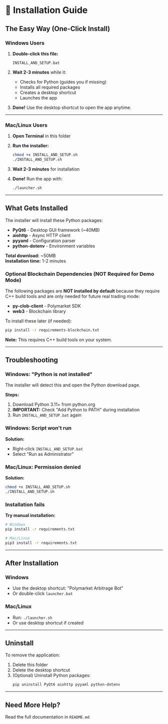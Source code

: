 # 🚀 Installation Guide

## The Easy Way (One-Click Install)

### Windows Users

1. **Double-click this file:**
   ```
   INSTALL_AND_SETUP.bat
   ```

2. **Wait 2-3 minutes** while it:
   - Checks for Python (guides you if missing)
   - Installs all required packages
   - Creates a desktop shortcut
   - Launches the app

3. **Done!** Use the desktop shortcut to open the app anytime.

---

### Mac/Linux Users

1. **Open Terminal** in this folder

2. **Run the installer:**
   ```bash
   chmod +x INSTALL_AND_SETUP.sh
   ./INSTALL_AND_SETUP.sh
   ```

3. **Wait 2-3 minutes** for installation

4. **Done!** Run the app with:
   ```bash
   ./launcher.sh
   ```

---

## What Gets Installed

The installer will install these Python packages:
- **PyQt6** - Desktop GUI framework (~40MB)
- **aiohttp** - Async HTTP client
- **pyyaml** - Configuration parser
- **python-dotenv** - Environment variables

**Total download:** ~50MB  
**Installation time:** 1-2 minutes

### Optional Blockchain Dependencies (NOT Required for Demo Mode)

The following packages are **NOT installed by default** because they require C++ build tools and are only needed for future real trading mode:
- **py-clob-client** - Polymarket SDK
- **web3** - Blockchain library

To install these later (if needed):
```bash
pip install -r requirements-blockchain.txt
```

**Note:** This requires C++ build tools on your system.

---

## Troubleshooting

### Windows: "Python is not installed"

The installer will detect this and open the Python download page.

**Steps:**
1. Download Python 3.11+ from python.org
2. **IMPORTANT:** Check "Add Python to PATH" during installation
3. Run `INSTALL_AND_SETUP.bat` again

### Windows: Script won't run

**Solution:**
- Right-click `INSTALL_AND_SETUP.bat`
- Select "Run as Administrator"

### Mac/Linux: Permission denied

**Solution:**
```bash
chmod +x INSTALL_AND_SETUP.sh
./INSTALL_AND_SETUP.sh
```

### Installation fails

**Try manual installation:**
```bash
# Windows
pip install -r requirements.txt

# Mac/Linux
pip3 install -r requirements.txt
```

---

## After Installation

### Windows
- Use the desktop shortcut: "Polymarket Arbitrage Bot"
- Or double-click `launcher.bat`

### Mac/Linux
- Run: `./launcher.sh`
- Or use desktop shortcut if created

---

## Uninstall

To remove the application:

1. Delete this folder
2. Delete the desktop shortcut
3. (Optional) Uninstall Python packages:
   ```bash
   pip uninstall PyQt6 aiohttp pyyaml python-dotenv
   ```

---

## Need More Help?

Read the full documentation in `README.md`
